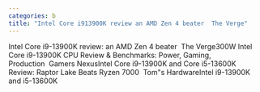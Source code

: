 ```yaml
---
categories: b
title: "Intel Core i913900K review an AMD Zen 4 beater  The Verge"
---
```

Intel Core i9-13900K review: an AMD Zen 4 beater&nbsp;&nbsp;The Verge300W Intel Core i9-13900K CPU Review & Benchmarks: Power, Gaming, Production&nbsp;&nbsp;Gamers NexusIntel Core i9-13900K and Core i5-13600K Review: Raptor Lake Beats Ryzen 7000&nbsp;&nbsp;Tom"s HardwareIntel i9-13900K and i5-13600K